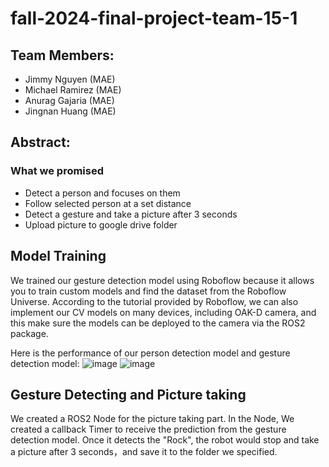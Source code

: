 # fall-2024-final-project-team-15-1

## Team Members: 
- Jimmy Nguyen (MAE)
- Michael Ramirez (MAE)
- Anurag Gajaria (MAE)
- Jingnan Huang (MAE)

## Abstract:



### What we promised
- Detect a person and focuses on them
- Follow selected person at a set distance
- Detect a gesture and take a picture after 3 seconds
- Upload picture to google drive folder

## Model Training
We trained our gesture detection model using Roboflow because it allows you to train custom models and find the dataset from the Roboflow Universe. According to the tutorial provided by Roboflow, we can also implement our CV models on many devices, including OAK-D camera, and this make sure the models can be deployed to the camera via the ROS2 package.

Here is the performance of our person detection model and gesture detection model:
![image](https://github.com/user-attachments/assets/f9e931e4-7155-4159-9587-ec7f2deeef39)
![image](https://github.com/user-attachments/assets/1798919f-650e-499d-9b65-f6b6e74a6f0f)

## Gesture Detecting and Picture taking
We created a ROS2 Node for the picture taking part. In the Node, We created a callback Timer to receive the prediction from the gesture detection model. Once it detects the "Rock", the robot would stop and take a picture after 3 seconds，and save it to the folder we specified. 

